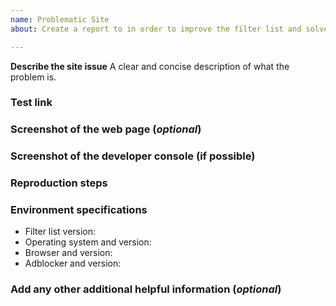 ```yaml
---
name: Problematic Site
about: Create a report to in order to improve the filter list and solve possible problems

---
```


**Describe the site issue**
A clear and concise description of what the problem is.

### Test link


### Screenshot of the web page (_optional_)


### Screenshot of the developer console (**if possible**)


### Reproduction steps


### Environment specifications

- Filter list version:
- Operating system and version:
- Browser and version:
- Adblocker and version:


### Add any other additional helpful information (_optional_)
